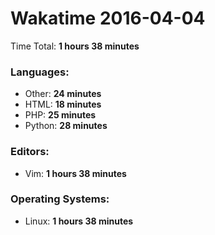 # Wakatime 2016-04-04

Time Total: **1 hours 38 minutes**

### Languages:
- Other: **24 minutes** 
- HTML: **18 minutes** 
- PHP: **25 minutes** 
- Python: **28 minutes** 

### Editors:
- Vim: **1 hours 38 minutes** 

### Operating Systems:
- Linux: **1 hours 38 minutes** 

